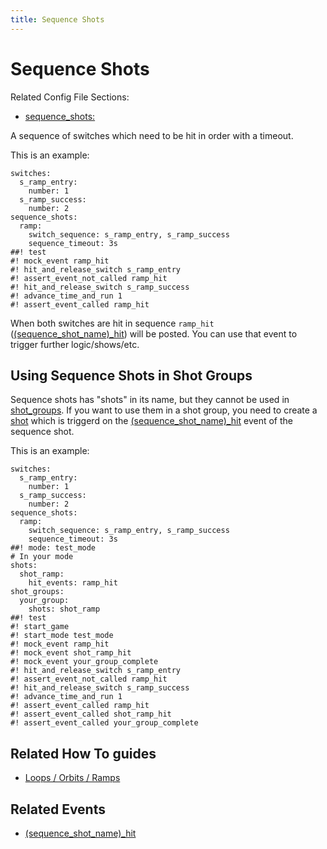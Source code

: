 ```yaml
---
title: Sequence Shots
---
```


# Sequence Shots


Related Config File Sections:

* [sequence_shots:](../../config/sequence_shots.md)

A sequence of switches which need to be hit in order with a timeout.

This is an example:

``` mpf-config
switches:
  s_ramp_entry:
    number: 1
  s_ramp_success:
    number: 2
sequence_shots:
  ramp:
    switch_sequence: s_ramp_entry, s_ramp_success
    sequence_timeout: 3s
##! test
#! mock_event ramp_hit
#! hit_and_release_switch s_ramp_entry
#! assert_event_not_called ramp_hit
#! hit_and_release_switch s_ramp_success
#! advance_time_and_run 1
#! assert_event_called ramp_hit
```

When both switches are hit in sequence `ramp_hit`
([(sequence_shot_name)_hit](../../events/sequence_shot_hit.md)) will be
posted. You can use that event to trigger further logic/shows/etc.

## Using Sequence Shots in Shot Groups

Sequence shots has "shots" in its name, but they cannot be used in
[shot_groups](shot_group.md). If you want to
use them in a shot group, you need to create a
[shot](../../config/shots.md) which is triggerd
on the [(sequence_shot_name)_hit](../../events/sequence_shot_hit.md) event of the sequence shot.

This is an example:

``` mpf-config
switches:
  s_ramp_entry:
    number: 1
  s_ramp_success:
    number: 2
sequence_shots:
  ramp:
    switch_sequence: s_ramp_entry, s_ramp_success
    sequence_timeout: 3s
##! mode: test_mode
# In your mode
shots:
  shot_ramp:
    hit_events: ramp_hit
shot_groups:
  your_group:
    shots: shot_ramp
##! test
#! start_game
#! start_mode test_mode
#! mock_event ramp_hit
#! mock_event shot_ramp_hit
#! mock_event your_group_complete
#! hit_and_release_switch s_ramp_entry
#! assert_event_not_called ramp_hit
#! hit_and_release_switch s_ramp_success
#! advance_time_and_run 1
#! assert_event_called ramp_hit
#! assert_event_called shot_ramp_hit
#! assert_event_called your_group_complete
```

## Related How To guides

* [Loops / Orbits / Ramps](../../mechs/loops.md)

## Related Events

* [(sequence_shot_name)_hit](../../events/sequence_shot_hit.md)
